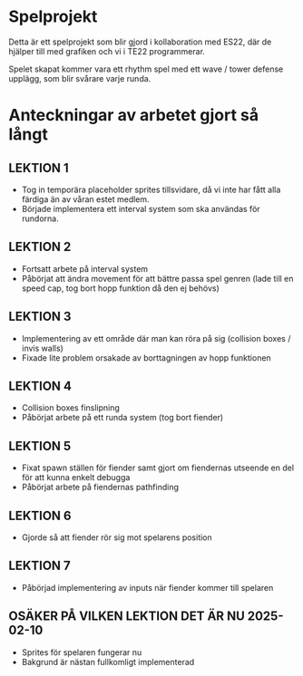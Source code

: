 # Spelprojekt
Detta är ett spelprojekt som blir gjord i kollaboration med ES22, där de hjälper till med grafiken och vi i TE22 programmerar.

Spelet skapat kommer vara ett rhythm spel med ett wave / tower defense upplägg, som blir svårare varje runda.

# Anteckningar av arbetet gjort så långt

## LEKTION 1
- Tog in temporära placeholder sprites tillsvidare, då vi inte har fått alla färdiga än av våran estet medlem.
- Började implementera ett interval system som ska användas för rundorna.

## LEKTION 2
- Fortsatt arbete på interval system
- Påbörjat att ändra movement för att bättre passa spel genren (lade till en speed cap, tog bort hopp funktion då den ej behövs)

## LEKTION 3
- Implementering av ett område där man kan röra på sig (collision boxes / invis walls)
- Fixade lite problem orsakade av borttagningen av hopp funktionen

## LEKTION 4
- Collision boxes finslipning
- Påbörjat arbete på ett runda system (tog bort fiender)

## LEKTION 5
- Fixat spawn ställen för fiender samt gjort om fiendernas utseende en del för att kunna enkelt debugga
- Påbörjat arbete på fiendernas pathfinding

## LEKTION 6
- Gjorde så att fiender rör sig mot spelarens position

## LEKTION 7
- Påbörjad implementering av inputs när fiender kommer till spelaren

## OSÄKER PÅ VILKEN LEKTION DET ÄR NU 2025-02-10
- Sprites för spelaren fungerar nu
- Bakgrund är nästan fullkomligt implementerad